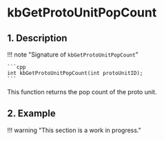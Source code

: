 # kbGetProtoUnitPopCount

## 1. Description

!!! note "Signature of `kbGetProtoUnitPopCount`"

    ```cpp
    int kbGetProtoUnitPopCount(int protoUnitID);
    ```

This function returns the pop count of the proto unit.

## 2. Example

!!! warning "This section is a work in progress."
